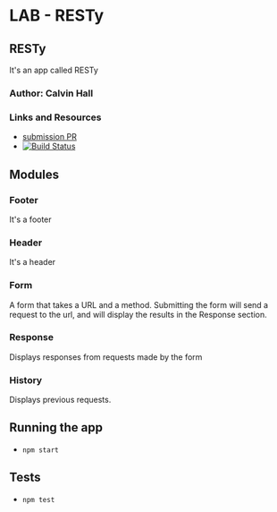 # LAB - RESTy

## RESTy
It's an app called RESTy

### Author: Calvin Hall

### Links and Resources
* [submission PR](https://github.com/Clownvin-cr-deltav-401d4/resty/pull/1)
* [![Build Status](https://www.travis-ci.com/Clownvin-cr-deltav-401d4/resty.svg?branch=master)](https://www.travis-ci.com/Clownvin-cr-deltav-401d4/resty)

## Modules
### Footer
It's a footer
### Header
It's a header
### Form
A form that takes a URL and a method.
Submitting the form will send a request to the url, and will display the results in the Response section.
### Response
Displays responses from requests made by the form
### History
Displays previous requests.

## Running the app
* `npm start`
  
## Tests
* `npm test`
